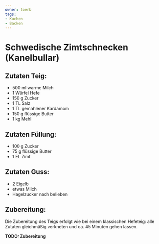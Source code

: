```yaml
---
owner: toerb
tags:
- Kuchen
- Backen
---
```

Schwedische Zimtschnecken (Kanelbullar)
=======================================

Zutaten Teig:
-------------
* 500 ml warme Milch
* 1 Würfel Hefe
* 150 g Zucker
* 1 TL Salz
* 1 TL gemahlener Kardamom
* 150 g flüssige Butter
* 1 kg Mehl

Zutaten Füllung:
----------------
* 100 g Zucker
* 75 g flüssige Butter
* 1 EL Zimt

Zutaten Guss:
-------------
* 2 Eigelb
* etwas Milch
* Hagelzucker nach belieben

Zubereitung:
------------
Die Zubereitung des Teigs erfolgt wie bei einem klassischen Hefeteig: alle Zutaten gleichmäßig verkneten und ca. 45 Minuten gehen lassen.

**TODO: Zubereitung**

